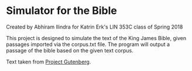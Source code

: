 # Simulator for the Bible
Created by Abhiram Ilindra for Katrin Erk's LIN 353C class of Spring 2018

This project is designed to simulate the text of the King James Bible, given passages imported via the corpus.txt file.
The program will output a passage of the bible based on the given text corpus.

Text taken from [Project Gutenberg](http://www.gutenberg.org/cache/epub/10/pg10.txt).